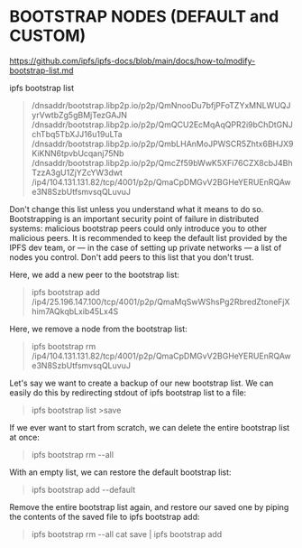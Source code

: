 


















# BOOTSTRAP NODES (DEFAULT and CUSTOM)

https://github.com/ipfs/ipfs-docs/blob/main/docs/how-to/modify-bootstrap-list.md


ipfs bootstrap list
> /dnsaddr/bootstrap.libp2p.io/p2p/QmNnooDu7bfjPFoTZYxMNLWUQJyrVwtbZg5gBMjTezGAJN
> /dnsaddr/bootstrap.libp2p.io/p2p/QmQCU2EcMqAqQPR2i9bChDtGNJchTbq5TbXJJ16u19uLTa
> /dnsaddr/bootstrap.libp2p.io/p2p/QmbLHAnMoJPWSCR5Zhtx6BHJX9KiKNN6tpvbUcqanj75Nb
> /dnsaddr/bootstrap.libp2p.io/p2p/QmcZf59bWwK5XFi76CZX8cbJ4BhTzzA3gU1ZjYZcYW3dwt
> /ip4/104.131.131.82/tcp/4001/p2p/QmaCpDMGvV2BGHeYERUEnRQAwe3N8SzbUtfsmvsqQLuvuJ


Don't change this list unless you understand what it means to do so.
Bootstrapping is an important security point of failure in distributed systems:
  malicious bootstrap peers could only introduce you to other malicious peers.
  It is recommended to keep the default list provided by the IPFS dev team,
  or — in the case of setting up private networks — a list of nodes you control.
Don't add peers to this list that you don't trust.




Here, we add a new peer to the bootstrap list:

> ipfs bootstrap add /ip4/25.196.147.100/tcp/4001/p2p/QmaMqSwWShsPg2RbredZtoneFjXhim7AQkqbLxib45Lx4S

Here, we remove a node from the bootstrap list:

> ipfs bootstrap rm /ip4/104.131.131.82/tcp/4001/p2p/QmaCpDMGvV2BGHeYERUEnRQAwe3N8SzbUtfsmvsqQLuvuJ


Let's say we want to create a backup of our new bootstrap list. We can easily do this by redirecting stdout of ipfs bootstrap list to a file:

> ipfs bootstrap list >save

If we ever want to start from scratch, we can delete the entire bootstrap list at once:

> ipfs bootstrap rm --all

With an empty list, we can restore the default bootstrap list:

> ipfs bootstrap add --default

Remove the entire bootstrap list again, and restore our saved one by piping the contents of the saved file to ipfs bootstrap add:

> ipfs bootstrap rm --all
> cat save | ipfs bootstrap add

